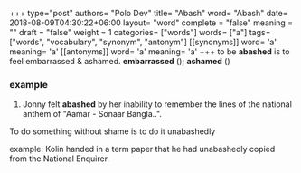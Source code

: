 +++
type="post"
authors= "Polo Dev"
title= "Abash"
word= "Abash"
date= 2018-08-09T04:30:22+06:00
layout= "word"
complete = "false"
meaning = ""
draft = "false"
weight = 1
categories= ["words"]
words= ["a"]
tags= ["words", "vocabulary", "synonym", "antonym"]
[[synonyms]]
  word= 'a'
  meaning= 'a'
[[antonyms]]
  word= 'a'
  meaning= 'a'
+++
to be **abashed** is to feel embarrassed & ashamed.
**embarrassed** (); **ashamed** ()

### example
1. Jonny felt **abashed** by her inability to remember the lines of the national anthem of "Aamar - Sonaar Bangla..".

To do something without shame is to do it unabashedly

example: Kolin handed in a term paper that he had unabashedly copied from the National Enquirer.
